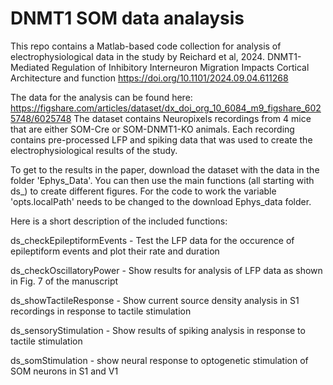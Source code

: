 # DNMT1 SOM data analaysis
This repo contains a Matlab-based code collection for  analysis of electrophysiological data in the study by Reichard et al, 2024.
DNMT1-Mediated Regulation of Inhibitory Interneuron Migration Impacts Cortical Architecture and function
https://doi.org/10.1101/2024.09.04.611268

The data for the analysis can be found here: https://figshare.com/articles/dataset/dx_doi_org_10_6084_m9_figshare_6025748/6025748
The dataset contains Neuropixels recordings from 4 mice that are either SOM-Cre or SOM-DNMT1-KO animals. Each recording contains pre-processed LFP and spiking data that was used to create the electrophysiological results of the study.

To get to the results in the paper, download the dataset with the data in the folder 'Ephys_Data'.
You can then use the main functions (all starting with ds_) to create different figures. For the code to work the variable 'opts.localPath' needs to be changed to the download Ephys_data folder.

Here is a short description of the included functions:

ds_checkEpileptiformEvents - Test the LFP data for the occurence of epileptiform events and plot their rate and duration

ds_checkOscillatoryPower - Show results for analysis of LFP data as shown in Fig. 7 of the manuscript

ds_showTactileResponse - Show current source density analysis in S1 recordings in response to tactile stimulation

ds_sensoryStimulation - Show results of spiking analysis in response to tactile stimulation

ds_somStimulation - show neural response to optogenetic stimulation of SOM neurons in S1 and V1

